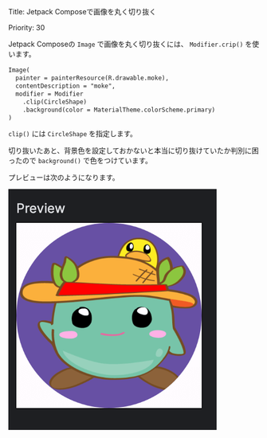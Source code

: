 Title: Jetpack Composeで画像を丸く切り抜く

Priority: 30

Jetpack Composeの `Image` で画像を丸く切り抜くには、 `Modifier.crip()` を使います。

```
Image(
  painter = painterResource(R.drawable.moke),
  contentDescription = "moke",
  modifier = Modifier
    .clip(CircleShape)
    .background(color = MaterialTheme.colorScheme.primary)
)
```

 `clip()` には `CircleShape` を指定します。 

切り抜いたあと、背景色を設定しておかないと本当に切り抜けていたか判別に困ったので `background()` で色をつけています。

プレビューは次のようになります。

![丸く切り抜いた](./circle.png)

